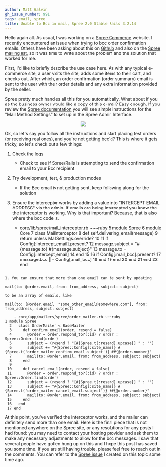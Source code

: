 ```yaml
---
author: Matt Galvin
gh_issue_number: 991
tags: email, spree
title: Unable to Bcc in mail, Spree 2.0 Stable Rails 3.2.14
---
```


Hello again all.  As usual, I was working on a [Spree Commerce](http://spreecommerce.com/) website.  I recently encountered an issue when trying to bcc order confirmation emails.  Others have been asking about this on [Github](https://github.com/spree/spree/issues/4484) and also on the [Spree mailing list](https://groups.google.com/forum/#!msg/spree-user/50yjID6znOE/QSr51V1xgrUJ), so it was time to write about the problem and the solution that worked for me.

First, I'd like to briefly describe the use case here.  As with any typical e-commerce site, a user visits the site, adds some items to their cart, and checks out.  After which, an order confirmation (order summary) email is sent to the user with their order details and any extra information provided by the seller.

Spree pretty much handles all this for you automatically.  What about if you as the business owner would like a copy of this e-mail?  Easy enough.  If you review the [Spree documentation](http://guides.spreecommerce.com/user/configuring_mail_methods.html) you will see simple instructions for the  "Mail Method Settings" to set up in the Spree Admin Interface.

<div class="separator" style="clear: both; text-align: center;"><a href="/blog/2014/06/09/unable-to-bcc-in-mail-spree-20-stable/image-0.png" imageanchor="1" style="margin-left: 1em; margin-right: 1em;"><img border="0" src="/blog/2014/06/09/unable-to-bcc-in-mail-spree-20-stable/image-0.png"/></a></div>

Ok, so let's say you follow all the instructions and start placing test orders (or receiving real ones), and you're not getting bcc'd?  This is where it gets tricky, so let's check out a few things:

1. Check the logs

    - Check to see if Spree/Rails is attempting to send the confirmation email to your Bcc recipient

1. Try development, test, & production modes

    - If the Bcc email is not getting sent, keep following along for the solution

1. Ensure the interceptor works by adding a value into "INTERCEPT EMAIL ADDRESS" via the admin.  If emails are being intercepted you know the the interceptor is working.  Why is that important? Because, that is also where the bcc code is.

    - core/lib/spree/mail_interceptor.rb ~~~ruby
5 module Spree
  6   module Core
  7     class MailInterceptor
  8       def self.delivering_email(message)
  9         return unless MailSettings.override?
 10
 11         if Config[:intercept_email].present?
 12           message.subject = "#{message.to} #{message.subject}"
 13           message.to = Config[:intercept_email]
 14         end
 15
 16         if Config[:mail_bcc].present?
 17           message.bcc ||= Config[:mail_bcc]
 18         end
 19       end
 20     end
 21   end
 22 end
```

1. You can ensure that more than one email can be sent by updating

mail(to: @order.email, from: from_address, subject: subject)

to be an array of emails, like

mail(to: [@order.email, "some_other_email@somewhere.com"], from: from_address, subject: subject)

    - core/app/mailers/spree/order_mailer.rb ~~~ruby
1 module Spree
  2   class OrderMailer < BaseMailer
  3     def confirm_email(order, resend = false)
  4       @order = order.respond_to?(:id) ? order : Spree::Order.find(order)
  5       subject = (resend ? "[#{Spree.t(:resend).upcase}] " : '')
  6       subject += "#{Spree::Config[:site_name]} #{Spree.t('order_mailer.confirm_email.subject')} ##{@order.number}"
  7       mail(to: @order.email, from: from_address, subject: subject)
  8     end
  9
 10     def cancel_email(order, resend = false)
 11       @order = order.respond_to?(:id) ? order : Spree::Order.find(order)
 12       subject = (resend ? "[#{Spree.t(:resend).upcase}] " : '')
 13       subject += "#{Spree::Config[:site_name]} #{Spree.t('order_mailer.cancel_email.subject')} ##{@order.number}"
 14       mail(to: @order.email, from: from_address, subject: subject)
 15     end
 16   end
 17 end
```

At this point, you've verified the interceptor works, and the mailer can definitely send more than one email.  Here is the final piece that is not mentioned anywhere on the Spree site, or any resolutions for any posts I had found: you may need to contact your hosting provider and ask them to make any necessary adjustments to allow for the bcc messages.  I saw that several people have gotten hung up on this and I hope this post has saved you some time.  If you are still having trouble, please feel free to reach out in the comments.  You can refer to the [Spree issue](https://github.com/spree/spree/issues/4484) I created on this topic some time ago.
